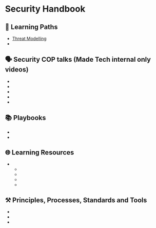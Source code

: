 # Security Handbook

## 🏫 Learning Paths
- [Threat Modelling](learning_paths/threat_modelling.md)
-

## 🗣️ Security COP talks (Made Tech internal only videos)
-
-
-
-
-

## 📚 Playbooks
- 
- 

## 🌐 Learning Resources
- 
   - 
   - 
   - 
   - 

## ⚒️ Principles, Processes, Standards and Tools
- 
- 
- 
